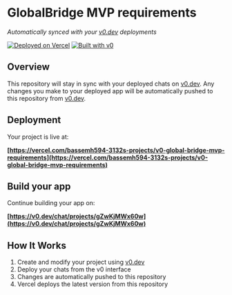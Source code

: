 # GlobalBridge MVP requirements

*Automatically synced with your [v0.dev](https://v0.dev) deployments*

[![Deployed on Vercel](https://img.shields.io/badge/Deployed%20on-Vercel-black?style=for-the-badge&logo=vercel)](https://vercel.com/bassemh594-3132s-projects/v0-global-bridge-mvp-requirements)
[![Built with v0](https://img.shields.io/badge/Built%20with-v0.dev-black?style=for-the-badge)](https://v0.dev/chat/projects/gZwKjMWx60w)

## Overview

This repository will stay in sync with your deployed chats on [v0.dev](https://v0.dev).
Any changes you make to your deployed app will be automatically pushed to this repository from [v0.dev](https://v0.dev).

## Deployment

Your project is live at:

**[https://vercel.com/bassemh594-3132s-projects/v0-global-bridge-mvp-requirements](https://vercel.com/bassemh594-3132s-projects/v0-global-bridge-mvp-requirements)**

## Build your app

Continue building your app on:

**[https://v0.dev/chat/projects/gZwKjMWx60w](https://v0.dev/chat/projects/gZwKjMWx60w)**

## How It Works

1. Create and modify your project using [v0.dev](https://v0.dev)
2. Deploy your chats from the v0 interface
3. Changes are automatically pushed to this repository
4. Vercel deploys the latest version from this repository